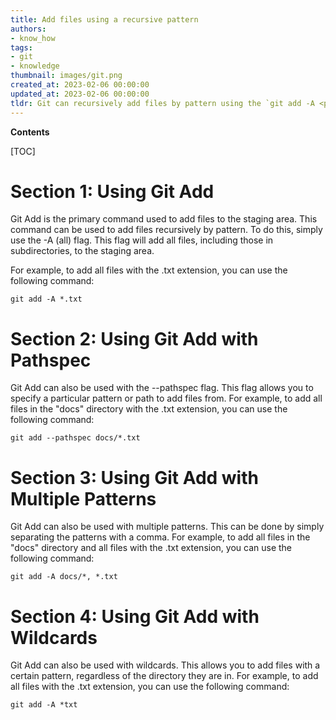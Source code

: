 ```yaml
---
title: Add files using a recursive pattern
authors:
- know_how
tags:
- git
- knowledge
thumbnail: images/git.png
created_at: 2023-02-06 00:00:00
updated_at: 2023-02-06 00:00:00
tldr: Git can recursively add files by pattern using the `git add -A <pattern>` command.
---
```


**Contents**

[TOC]

# Section 1: Using Git Add

Git Add is the primary command used to add files to the staging area. This command can be used to add files recursively by pattern. To do this, simply use the -A (all) flag. This flag will add all files, including those in subdirectories, to the staging area.

For example, to add all files with the .txt extension, you can use the following command:

```
git add -A *.txt
```

# Section 2: Using Git Add with Pathspec

Git Add can also be used with the --pathspec flag. This flag allows you to specify a particular pattern or path to add files from. For example, to add all files in the "docs" directory with the .txt extension, you can use the following command:

```
git add --pathspec docs/*.txt
```

# Section 3: Using Git Add with Multiple Patterns

Git Add can also be used with multiple patterns. This can be done by simply separating the patterns with a comma. For example, to add all files in the "docs" directory and all files with the .txt extension, you can use the following command:

```
git add -A docs/*, *.txt
```

# Section 4: Using Git Add with Wildcards

Git Add can also be used with wildcards. This allows you to add files with a certain pattern, regardless of the directory they are in. For example, to add all files with the .txt extension, you can use the following command:

```
git add -A *txt
```
